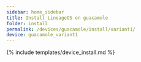 ```yaml
---
sidebar: home_sidebar
title: Install LineageOS on guacamole
folder: install
permalink: /devices/guacamole/install/variant1/
device: guacamole_variant1
---
```

{% include templates/device_install.md %}
